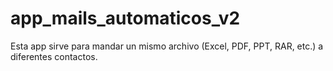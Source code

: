 # app_mails_automaticos_v2
Esta app sirve para mandar un mismo archivo (Excel, PDF, PPT, RAR, etc.) a diferentes contactos.

